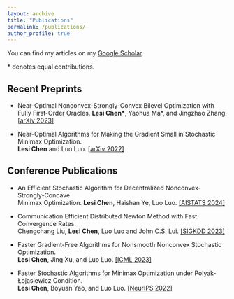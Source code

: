 ```yaml
---
layout: archive
title: "Publications"
permalink: /publications/
author_profile: true
---
```


You can find my articles on my [Google Scholar](https://scholar.google.com/citations?user=ynGzhugAAAAJ&hl=en&oi=ao). 

 \* denotes equal contributions.

## Recent Preprints 
  
* Near-Optimal Nonconvex-Strongly-Convex Bilevel Optimization with \
  Fully First-Order Oracles. **Lesi Chen\***, Yaohua Ma\*, and Jingzhao Zhang. [[arXiv 2023]](https://arxiv.org/abs/2306.14853)

* Near-Optimal Algorithms for Making the Gradient Small in Stochastic Minimax Optimization. \
  **Lesi Chen** and Luo Luo. [[arXiv 2022]](https://arxiv.org/abs/2208.05925)

## Conference Publications

* An Efficient Stochastic Algorithm for Decentralized Nonconvex-Strongly-Concave \
  Minimax Optimization. **Lesi Chen**, Haishan Ye, Luo Luo. [[AISTATS 2024]](https://arxiv.org/abs/2212.02387)

* Communication Efficient Distributed Newton Method with Fast Convergence Rates. \
  Chengchang Liu, **Lesi Chen**, Luo Luo and John C.S. Lui. [[SIGKDD 2023]](https://arxiv.org/abs/2305.17945)

  
* Faster Gradient-Free Algorithms for Nonsmooth Nonconvex Stochastic Optimization. \
  **Lesi Chen**, Jing Xu, and Luo Luo. [[ICML 2023]](https://arxiv.org/abs/2301.06428)
  

* Faster Stochastic Algorithms for Minimax Optimization under Polyak-Łojasiewicz Condition. \
  **Lesi Chen**, Boyuan Yao, and Luo Luo. [[NeurIPS 2022]](https://arxiv.org/abs/2307.15868) 
  
  
